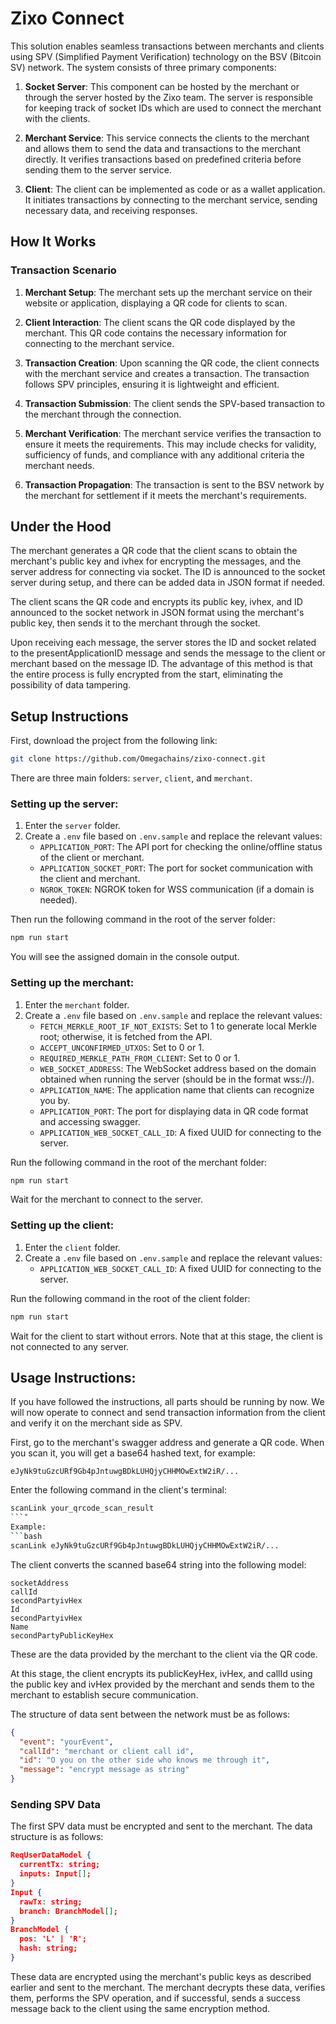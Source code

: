 # Zixo Connect

This solution enables seamless transactions between merchants and clients using SPV (Simplified Payment Verification) technology on the BSV (Bitcoin SV) network. The system consists of three primary components:

1. **Socket Server**: This component can be hosted by the merchant or through the server hosted by the Zixo team. The server is responsible for keeping track of socket IDs which are used to connect the merchant with the clients.

2. **Merchant Service**: This service connects the clients to the merchant and allows them to send the data and transactions to the merchant directly. It verifies transactions based on predefined criteria before sending them to the server service.

3. **Client**: The client can be implemented as code or as a wallet application. It initiates transactions by connecting to the merchant service, sending necessary data, and receiving responses.

## How It Works

### Transaction Scenario

1. **Merchant Setup**: The merchant sets up the merchant service on their website or application, displaying a QR code for clients to scan.

2. **Client Interaction**: The client scans the QR code displayed by the merchant. This QR code contains the necessary information for connecting to the merchant service.

3. **Transaction Creation**: Upon scanning the QR code, the client connects with the merchant service and creates a transaction. The transaction follows SPV principles, ensuring it is lightweight and efficient.

4. **Transaction Submission**: The client sends the SPV-based transaction to the merchant through the connection.

5. **Merchant Verification**: The merchant service verifies the transaction to ensure it meets the requirements. This may include checks for validity, sufficiency of funds, and compliance with any additional criteria the merchant needs.

6. **Transaction Propagation**: The transaction is sent to the BSV network by the merchant for settlement if it meets the merchant's requirements.

## Under the Hood

The merchant generates a QR code that the client scans to obtain the merchant's public key and ivhex for encrypting the messages, and the server address for connecting via socket. The ID is announced to the socket server during setup, and there can be added data in JSON format if needed.

The client scans the QR code and encrypts its public key, ivhex, and ID announced to the socket network in JSON format using the merchant's public key, then sends it to the merchant through the socket.

Upon receiving each message, the server stores the ID and socket related to the presentApplicationID message and sends the message to the client or merchant based on the message ID. The advantage of this method is that the entire process is fully encrypted from the start, eliminating the possibility of data tampering.

## Setup Instructions

First, download the project from the following link:

```bash
git clone https://github.com/Omegachains/zixo-connect.git
```

There are three main folders: `server`, `client`, and `merchant`.

### Setting up the server:

1. Enter the `server` folder.
2. Create a `.env` file based on `.env.sample` and replace the relevant values:
   - `APPLICATION_PORT`: The API port for checking the online/offline status of the client or merchant.
   - `APPLICATION_SOCKET_PORT`: The port for socket communication with the client and merchant.
   - `NGROK_TOKEN`: NGROK token for WSS communication (if a domain is needed).

Then run the following command in the root of the server folder:

```bash
npm run start
```

You will see the assigned domain in the console output.

### Setting up the merchant:

1. Enter the `merchant` folder.
2. Create a `.env` file based on `.env.sample` and replace the relevant values:
   - `FETCH_MERKLE_ROOT_IF_NOT_EXISTS`: Set to 1 to generate local Merkle root; otherwise, it is fetched from the API.
   - `ACCEPT_UNCONFIRMED_UTXOS`: Set to 0 or 1.
   - `REQUIRED_MERKLE_PATH_FROM_CLIENT`: Set to 0 or 1.
   - `WEB_SOCKET_ADDRESS`: The WebSocket address based on the domain obtained when running the server (should be in the format wss://).
   - `APPLICATION_NAME`: The application name that clients can recognize you by.
   - `APPLICATION_PORT`: The port for displaying data in QR code format and accessing swagger.
   - `APPLICATION_WEB_SOCKET_CALL_ID`: A fixed UUID for connecting to the server.

Run the following command in the root of the merchant folder:

```bash
npm run start
```

Wait for the merchant to connect to the server.

### Setting up the client:

1. Enter the `client` folder.
2. Create a `.env` file based on `.env.sample` and replace the relevant values:
   - `APPLICATION_WEB_SOCKET_CALL_ID`: A fixed UUID for connecting to the server.

Run the following command in the root of the client folder:

```bash
npm run start
```

Wait for the client to start without errors. Note that at this stage, the client is not connected to any server.

## Usage Instructions:

If you have followed the instructions, all parts should be running by now. We will now operate to connect and send transaction information from the client and verify it on the merchant side as SPV.

First, go to the merchant's swagger address and generate a QR code. When you scan it, you will get a base64 hashed text, for example:

```
eJyNk9tuGzcURf9Gb4pJntuwgBDkLUHQjyCHHMOwExtW2iR/...
```

Enter the following command in the client's terminal:

````bash
scanLink your_qrcode_scan_result
```ْ
Example:
```bash
scanLink eJyNk9tuGzcURf9Gb4pJntuwgBDkLUHQjyCHHMOwExtW2iR/...
````

The client converts the scanned base64 string into the following model:

```
socketAddress
callId
secondPartyivHex
Id
secondPartyivHex
Name
secondPartyPublicKeyHex
```

These are the data provided by the merchant to the client via the QR code.

At this stage, the client encrypts its publicKeyHex, ivHex, and callId using the public key and ivHex provided by the merchant and sends them to the merchant to establish secure communication.

The structure of data sent between the network must be as follows:

```json
{
  "event": "yourEvent",
  "callId": "merchant or client call id",
  "id": "O you on the other side who knows me through it",
  "message": "encrypt message as string"
}
```

### Sending SPV Data

The first SPV data must be encrypted and sent to the merchant. The data structure is as follows:

```json
ReqUserDataModel {
  currentTx: string;
  inputs: Input[];
}
Input {
  rawTx: string;
  branch: BranchModel[];
}
BranchModel {
  pos: 'L' | 'R';
  hash: string;
}
```

These data are encrypted using the merchant's public keys as described earlier and sent to the merchant. The merchant decrypts these data, verifies them, performs the SPV operation, and if successful, sends a success message back to the client using the same encryption method.
